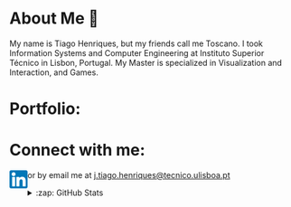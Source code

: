About Me 👋
======

My name is Tiago Henriques, but my friends call me Toscano. I took Information Systems and Computer Engineering at Instituto Superior Técnico in Lisbon, Portugal. My Master is specialized in Visualization and Interaction, and Games. 

Portfolio:
======

Connect with me:
======

[<img align="left" alt="my linkedin" width="32px" src="https://github.com/Toscan0/Toscan0/blob/main/icons/linkedin.png"/>][linkedin]
or by email me at j.tiago.henriques@tecnico.ulisboa.pt

<details>
  <summary>:zap: GitHub Stats</summary>

  <img align="left" alt="codeSTACKr's GitHub Stats" src="https://github-readme-stats.Toscan0.vercel.app/api?username=codeSTACKr&show_icons=true&hide_border=true" />

</details>

[linkedin]: https://www.linkedin.com/in/tiago-henriques-638252132/
